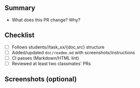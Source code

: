 ## Summary

- What does this PR change? Why?

## Checklist

- [ ] Follows students/<id>/task_xx/{doc,src} structure
- [ ] Added/updated `doc/readme.md` with screenshots/instructions
- [ ] CI passes (Markdown/HTML lint)
- [ ] Reviewed at least two classmates' PRs

## Screenshots (optional)

